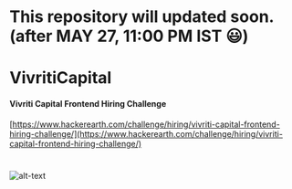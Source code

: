 # This repository will updated soon. (after MAY 27, 11:00 PM IST 😃)

# VivritiCapital

#### Vivriti Capital Frontend Hiring Challenge
[https://www.hackerearth.com/challenge/hiring/vivriti-capital-frontend-hiring-challenge/](https://www.hackerearth.com/challenge/hiring/vivriti-capital-frontend-hiring-challenge/)

#
![alt-text](x.png)
